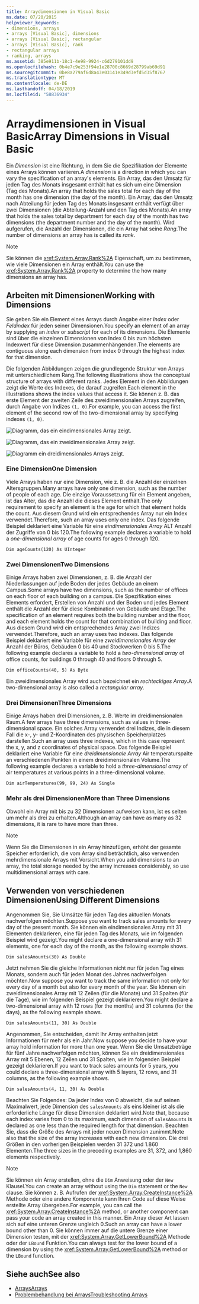 ```yaml
---
title: Arraydimensionen in Visual Basic
ms.date: 07/20/2015
helpviewer_keywords:
- dimensions, arrays
- arrays [Visual Basic], dimensions
- arrays [Visual Basic], rectangular
- arrays [Visual Basic], rank
- rectangular arrays
- ranking, arrays
ms.assetid: 385e911b-18c1-4e98-9924-c6d279101dd9
ms.openlocfilehash: 0b4e7c9e253f94e1e28700c8669d28799ab69d91
ms.sourcegitcommit: 0be8a279af6d8a43e03141e349d3efd5d35f8767
ms.translationtype: MT
ms.contentlocale: de-DE
ms.lasthandoff: 04/18/2019
ms.locfileid: "58836934"
---
```

# <a name="array-dimensions-in-visual-basic"></a><span data-ttu-id="be84e-102">Arraydimensionen in Visual Basic</span><span class="sxs-lookup"><span data-stu-id="be84e-102">Array Dimensions in Visual Basic</span></span>
<span data-ttu-id="be84e-103">Ein *Dimension* ist eine Richtung, in dem Sie die Spezifikation der Elemente eines Arrays können variieren.</span><span class="sxs-lookup"><span data-stu-id="be84e-103">A *dimension* is a direction in which you can vary the specification of an array's elements.</span></span> <span data-ttu-id="be84e-104">Ein Array, das den Umsatz für jeden Tag des Monats insgesamt enthält hat es sich um eine Dimension (Tag des Monats).</span><span class="sxs-lookup"><span data-stu-id="be84e-104">An array that holds the sales total for each day of the month has one dimension (the day of the month).</span></span> <span data-ttu-id="be84e-105">Ein Array, das den Umsatz nach Abteilung für jeden Tag des Monats insgesamt enthält verfügt über zwei Dimensionen (die Abteilung-Anzahl und den Tag des Monats).</span><span class="sxs-lookup"><span data-stu-id="be84e-105">An array that holds the sales total by department for each day of the month has two dimensions (the department number and the day of the month).</span></span> <span data-ttu-id="be84e-106">Wird aufgerufen, die Anzahl der Dimensionen, die ein Array hat seine *Rang*.</span><span class="sxs-lookup"><span data-stu-id="be84e-106">The number of dimensions an array has is called its *rank*.</span></span>  
  
> [!NOTE]
>  <span data-ttu-id="be84e-107">Sie können die <xref:System.Array.Rank%2A> Eigenschaft, um zu bestimmen, wie viele Dimensionen ein Array enthält.</span><span class="sxs-lookup"><span data-stu-id="be84e-107">You can use the <xref:System.Array.Rank%2A> property to determine the how many dimensions an array has.</span></span>  
  
## <a name="working-with-dimensions"></a><span data-ttu-id="be84e-108">Arbeiten mit Dimensionen</span><span class="sxs-lookup"><span data-stu-id="be84e-108">Working with Dimensions</span></span>  
 <span data-ttu-id="be84e-109">Sie geben Sie ein Element eines Arrays durch Angabe einer *Index* oder *Feldindex* für jeden seiner Dimensionen.</span><span class="sxs-lookup"><span data-stu-id="be84e-109">You specify an element of an array by supplying an *index* or *subscript* for each of its dimensions.</span></span> <span data-ttu-id="be84e-110">Die Elemente sind über die einzelnen Dimensionen von Index 0 bis zum höchsten Indexwert für diese Dimension zusammenhängenden.</span><span class="sxs-lookup"><span data-stu-id="be84e-110">The elements are contiguous along each dimension from index 0 through the highest index for that dimension.</span></span>  
  
 <span data-ttu-id="be84e-111">Die folgenden Abbildungen zeigen die grundlegende Struktur von Arrays mit unterschiedlichem Rang.</span><span class="sxs-lookup"><span data-stu-id="be84e-111">The following illustrations show the conceptual structure of arrays with different ranks.</span></span> <span data-ttu-id="be84e-112">Jedes Element in den Abbildungen zeigt die Werte des Indexes, die darauf zugreifen.</span><span class="sxs-lookup"><span data-stu-id="be84e-112">Each element in the illustrations shows the index values that access it.</span></span> <span data-ttu-id="be84e-113">Sie können z. B. das erste Element der zweiten Zeile des zweidimensionalen Arrays zugreifen, durch Angabe von Indizes `(1, 0)`.</span><span class="sxs-lookup"><span data-stu-id="be84e-113">For example, you can access the first element of the second row of the two-dimensional array by specifying indexes `(1, 0)`.</span></span>  
  
 ![Diagramm, das ein eindimensionales Array zeigt.](./media/array-dimensions/one-dimensional-array.gif)  
  
 ![Diagramm, das ein zweidimensionales Array zeigt.](./media/array-dimensions/two-dimensional-array.gif)  
  
 ![Diagramm ein dreidimensionales Arrays zeigt.](./media/array-dimensions/three-dimensional-array.gif)  
  
### <a name="one-dimension"></a><span data-ttu-id="be84e-117">Eine Dimension</span><span class="sxs-lookup"><span data-stu-id="be84e-117">One Dimension</span></span>  
 <span data-ttu-id="be84e-118">Viele Arrays haben nur eine Dimension, wie z. B. die Anzahl der einzelnen Altersgruppen.</span><span class="sxs-lookup"><span data-stu-id="be84e-118">Many arrays have only one dimension, such as the number of people of each age.</span></span> <span data-ttu-id="be84e-119">Die einzige Voraussetzung für ein Element angeben, ist das Alter, das die Anzahl die dieses Element enthält.</span><span class="sxs-lookup"><span data-stu-id="be84e-119">The only requirement to specify an element is the age for which that element holds the count.</span></span> <span data-ttu-id="be84e-120">Aus diesem Grund wird ein entsprechendes Array nur ein Index verwendet.</span><span class="sxs-lookup"><span data-stu-id="be84e-120">Therefore, such an array uses only one index.</span></span> <span data-ttu-id="be84e-121">Das folgende Beispiel deklariert eine Variable für eine *eindimensionales Array* ALT Anzahl der Zugriffe von 0 bis 120.</span><span class="sxs-lookup"><span data-stu-id="be84e-121">The following example declares a variable to hold a *one-dimensional array* of age counts for ages 0 through 120.</span></span>  
  
```  
Dim ageCounts(120) As UInteger  
```  
  
### <a name="two-dimensions"></a><span data-ttu-id="be84e-122">Zwei Dimensionen</span><span class="sxs-lookup"><span data-stu-id="be84e-122">Two Dimensions</span></span>  
 <span data-ttu-id="be84e-123">Einige Arrays haben zwei Dimensionen, z. B. die Anzahl der Niederlassungen auf jede Boden der jedes Gebäude an einem Campus.</span><span class="sxs-lookup"><span data-stu-id="be84e-123">Some arrays have two dimensions, such as the number of offices on each floor of each building on a campus.</span></span> <span data-ttu-id="be84e-124">Die Spezifikation eines Elements erfordert, Erstellen von Anzahl und der Boden und jedes Element enthält die Anzahl der für diese Kombination von Gebäude und Etage.</span><span class="sxs-lookup"><span data-stu-id="be84e-124">The specification of an element requires both the building number and the floor, and each element holds the count for that combination of building and floor.</span></span> <span data-ttu-id="be84e-125">Aus diesem Grund wird ein entsprechendes Array zwei Indizes verwendet.</span><span class="sxs-lookup"><span data-stu-id="be84e-125">Therefore, such an array uses two indexes.</span></span> <span data-ttu-id="be84e-126">Das folgende Beispiel deklariert eine Variable für eine *zweidimensionales Array* der Anzahl der Büros, Gebäuden 0 bis 40 und Stockwerken 0 bis 5.</span><span class="sxs-lookup"><span data-stu-id="be84e-126">The following example declares a variable to hold a *two-dimensional array* of office counts, for buildings 0 through 40 and floors 0 through 5.</span></span>  
  
```  
Dim officeCounts(40, 5) As Byte  
```  
  
 <span data-ttu-id="be84e-127">Ein zweidimensionales Array wird auch bezeichnet ein *rechteckiges Array*.</span><span class="sxs-lookup"><span data-stu-id="be84e-127">A two-dimensional array is also called a *rectangular array*.</span></span>  
  
### <a name="three-dimensions"></a><span data-ttu-id="be84e-128">Drei Dimensionen</span><span class="sxs-lookup"><span data-stu-id="be84e-128">Three Dimensions</span></span>  
 <span data-ttu-id="be84e-129">Einige Arrays haben drei Dimensionen, z. B. Werte im dreidimensionalen Raum.</span><span class="sxs-lookup"><span data-stu-id="be84e-129">A few arrays have three dimensions, such as values in three-dimensional space.</span></span> <span data-ttu-id="be84e-130">Ein solches Array verwendet drei Indizes, die in diesem Fall die x-, y- und Z-Koordinaten des physischen Speicherplatzes darstellen.</span><span class="sxs-lookup"><span data-stu-id="be84e-130">Such an array uses three indexes, which in this case represent the x, y, and z coordinates of physical space.</span></span> <span data-ttu-id="be84e-131">Das folgende Beispiel deklariert eine Variable für eine *dreidimensionale Array* Air temperaturspalte an verschiedenen Punkten in einem dreidimensionalen Volume.</span><span class="sxs-lookup"><span data-stu-id="be84e-131">The following example declares a variable to hold a *three-dimensional array* of air temperatures at various points in a three-dimensional volume.</span></span>  
  
```  
Dim airTemperatures(99, 99, 24) As Single  
```  
  
### <a name="more-than-three-dimensions"></a><span data-ttu-id="be84e-132">Mehr als drei Dimensionen</span><span class="sxs-lookup"><span data-stu-id="be84e-132">More than Three Dimensions</span></span>  
 <span data-ttu-id="be84e-133">Obwohl ein Array mit bis zu 32 Dimensionen aufweisen kann, ist es selten um mehr als drei zu erhalten.</span><span class="sxs-lookup"><span data-stu-id="be84e-133">Although an array can have as many as 32 dimensions, it is rare to have more than three.</span></span>  
  
> [!NOTE]
>  <span data-ttu-id="be84e-134">Wenn Sie die Dimensionen in ein Array hinzufügen, erhöht der gesamte Speicher erforderlich, die vom Array sind beträchtlich, also verwenden mehrdimensionale Arrays mit Vorsicht.</span><span class="sxs-lookup"><span data-stu-id="be84e-134">When you add dimensions to an array, the total storage needed by the array increases considerably, so use multidimensional arrays with care.</span></span>  
  
## <a name="using-different-dimensions"></a><span data-ttu-id="be84e-135">Verwenden von verschiedenen Dimensionen</span><span class="sxs-lookup"><span data-stu-id="be84e-135">Using Different Dimensions</span></span>  
 <span data-ttu-id="be84e-136">Angenommen Sie, Sie Umsätze für jeden Tag des aktuellen Monats nachverfolgen möchten.</span><span class="sxs-lookup"><span data-stu-id="be84e-136">Suppose you want to track sales amounts for every day of the present month.</span></span> <span data-ttu-id="be84e-137">Sie können ein eindimensionales Array mit 31 Elementen deklarieren, eine für jeden Tag des Monats, wie im folgenden Beispiel wird gezeigt.</span><span class="sxs-lookup"><span data-stu-id="be84e-137">You might declare a one-dimensional array with 31 elements, one for each day of the month, as the following example shows.</span></span>  
  
```  
Dim salesAmounts(30) As Double  
```  
  
 <span data-ttu-id="be84e-138">Jetzt nehmen Sie die gleiche Informationen nicht nur für jeden Tag eines Monats, sondern auch für jeden Monat des Jahres nachverfolgen möchten.</span><span class="sxs-lookup"><span data-stu-id="be84e-138">Now suppose you want to track the same information not only for every day of a month but also for every month of the year.</span></span> <span data-ttu-id="be84e-139">Sie können ein zweidimensionales Array mit 12 Zeilen (für die Monate) und 31 Spalten (für die Tage), wie im folgenden Beispiel gezeigt deklarieren.</span><span class="sxs-lookup"><span data-stu-id="be84e-139">You might declare a two-dimensional array with 12 rows (for the months) and 31 columns (for the days), as the following example shows.</span></span>  
  
```  
Dim salesAmounts(11, 30) As Double  
```  
  
 <span data-ttu-id="be84e-140">Angenommen, Sie entscheiden, damit Ihr Array enthalten jetzt Informationen für mehr als ein Jahr.</span><span class="sxs-lookup"><span data-stu-id="be84e-140">Now suppose you decide to have your array hold information for more than one year.</span></span> <span data-ttu-id="be84e-141">Wenn Sie die Umsatzbeträge für fünf Jahre nachverfolgen möchten, können Sie ein dreidimensionales Array mit 5 Ebenen, 12 Zeilen und 31 Spalten, wie im folgenden Beispiel gezeigt deklarieren.</span><span class="sxs-lookup"><span data-stu-id="be84e-141">If you want to track sales amounts for 5 years, you could declare a three-dimensional array with 5 layers, 12 rows, and 31 columns, as the following example shows.</span></span>  
  
```  
Dim salesAmounts(4, 11, 30) As Double  
```  
  
 <span data-ttu-id="be84e-142">Beachten Sie Folgendes: Da jeder Index von 0 abweicht, die auf seinen Maximalwert, jede Dimension des `salesAmounts` als eins kleiner ist als die erforderliche Länge für diese Dimension deklariert wird.</span><span class="sxs-lookup"><span data-stu-id="be84e-142">Note that, because each index varies from 0 to its maximum, each dimension of `salesAmounts` is declared as one less than the required length for that dimension.</span></span> <span data-ttu-id="be84e-143">Beachten Sie, dass die Größe des Arrays mit jeder neuen Dimension zunimmt.</span><span class="sxs-lookup"><span data-stu-id="be84e-143">Note also that the size of the array increases with each new dimension.</span></span> <span data-ttu-id="be84e-144">Die drei Größen in den vorherigen Beispielen werden 31 372 und 1.860 Elementen.</span><span class="sxs-lookup"><span data-stu-id="be84e-144">The three sizes in the preceding examples are 31, 372, and 1,860 elements respectively.</span></span>  
  
> [!NOTE]
>  <span data-ttu-id="be84e-145">Sie können ein Array erstellen, ohne die `Dim` Anweisung oder der `New` Klausel.</span><span class="sxs-lookup"><span data-stu-id="be84e-145">You can create an array without using the `Dim` statement or the `New` clause.</span></span> <span data-ttu-id="be84e-146">Sie können z. B. Aufrufen der <xref:System.Array.CreateInstance%2A> Methode oder eine andere Komponente kann Ihren Code auf diese Weise erstellte Array übergeben.</span><span class="sxs-lookup"><span data-stu-id="be84e-146">For example, you can call the <xref:System.Array.CreateInstance%2A> method, or another component can pass your code an array created in this manner.</span></span> <span data-ttu-id="be84e-147">Ein Array dieser Art lassen sich auf eine unteren Grenze ungleich 0.</span><span class="sxs-lookup"><span data-stu-id="be84e-147">Such an array can have a lower bound other than 0.</span></span> <span data-ttu-id="be84e-148">Sie können immer auf die untere Grenze einer Dimension testen, mit der <xref:System.Array.GetLowerBound%2A> Methode oder der `LBound` Funktion.</span><span class="sxs-lookup"><span data-stu-id="be84e-148">You can always test for the lower bound of a dimension by using the <xref:System.Array.GetLowerBound%2A> method or the `LBound` function.</span></span>  
  
## <a name="see-also"></a><span data-ttu-id="be84e-149">Siehe auch</span><span class="sxs-lookup"><span data-stu-id="be84e-149">See also</span></span>

- [<span data-ttu-id="be84e-150">Arrays</span><span class="sxs-lookup"><span data-stu-id="be84e-150">Arrays</span></span>](../../../../visual-basic/programming-guide/language-features/arrays/index.md)
- [<span data-ttu-id="be84e-151">Problembehandlung bei Arrays</span><span class="sxs-lookup"><span data-stu-id="be84e-151">Troubleshooting Arrays</span></span>](../../../../visual-basic/programming-guide/language-features/arrays/troubleshooting-arrays.md)
